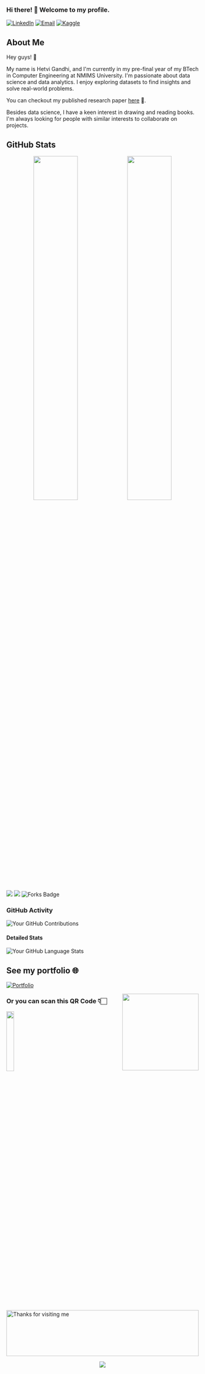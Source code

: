### Hi there! 👋 Welcome to my profile.

[![LinkedIn](https://img.shields.io/badge/LinkedIn-0077B5?style=for-the-badge&logo=linkedin&logoColor=white)](https://www.linkedin.com/in/hetvisg/)
[![Email](https://img.shields.io/badge/Email-D14836?style=for-the-badge&logo=gmail&logoColor=white)](mailto:hetvisg@gmail.com)
[![Kaggle](https://img.shields.io/badge/Kaggle-20BEFF?style=for-the-badge&logo=kaggle&logoColor=white)](https://www.kaggle.com/hetvigandhi03)

## About Me

Hey guys! 👋

My name is Hetvi Gandhi, and I'm currently in my pre-final year of my BTech in Computer Engineering at NMIMS University. I'm passionate about data science and data analytics. I enjoy exploring datasets to find insights and solve real-world problems.

You can checkout my published research paper [here]([link-to-your-research-pape](https://www.springerprofessional.de/en/detecting-toxic-comments-using-fasttext-cnn-and-lstm-models/25835412)r) 📝.

Besides data science, I have a keen interest in drawing and reading books. I'm always looking for people with similar interests to collaborate on projects.

## GitHub Stats

<p align="center">
  <img width="48%" src="https://github-readme-stats.vercel.app/api/top-langs/?username=your-username&layout=compact&theme=radical" />
  <img width="48%" src="https://github-readme-streak-stats.herokuapp.com/?user=your-username&theme=radical" />
</p>

<br/>

![](https://komarev.com/ghpvc/?username=your-username&color=brightgreen)
![](https://visitor-badge.glitch.me/badge?page_id=your-username.your-username)
<img src="https://img.shields.io/github/forks/your-username/your-repo?style=social" alt="Forks Badge">

### GitHub Activity

![Your GitHub Contributions](https://github-readme-stats.vercel.app/api?username=your-username&show_icons=true&theme=radical)

#### Detailed Stats

![Your GitHub Language Stats](https://github-readme-stats.vercel.app/api/top-langs/?username=your-username&langs_count=8&theme=radical)

## See my portfolio 🌐

[![Portfolio](https://img.shields.io/badge/Portfolio-ff69b4?style=for-the-badge)](https://your-portfolio-link)

<img align='right' src='https://user-images.githubusercontent.com/5713670/87202985-820dcb80-c2b6-11ea-9f56-7ec461c497c3.gif' width='200' />

### Or you can scan this QR Code 👇🏻

<img src="https://github.com/your-username/your-repo/blob/master/qrcode_link-to-your-portfolio.png"  style="width: 20%" />

<img height="120" alt="Thanks for visiting me" width="100%" src="https://raw.githubusercontent.com/BrunnerLivio/brunnerlivio/master/images/marquee.svg" />

<p align="center">
  <img src="https://capsule-render.vercel.app/api?type=waving&color=gradient&height=60&section=footer&width=100"/>
</p>

